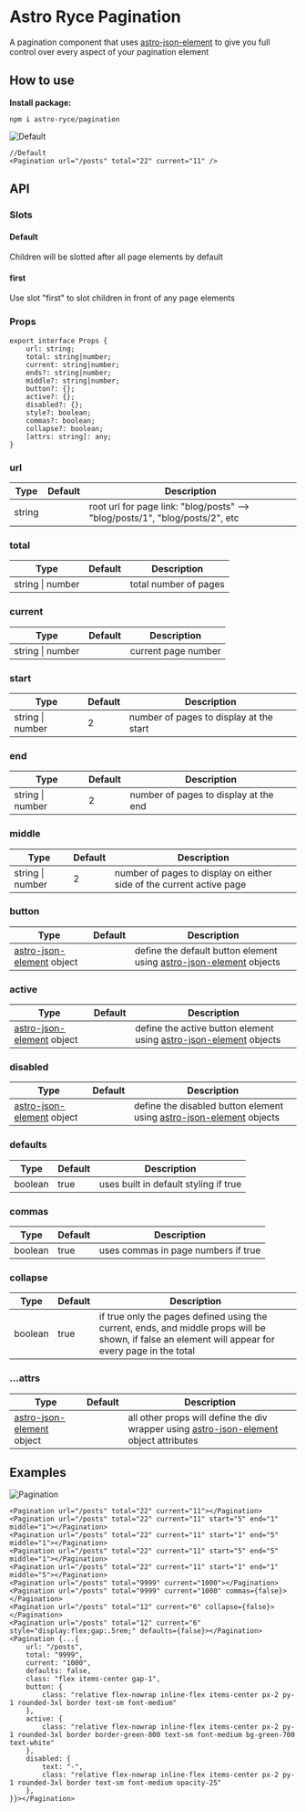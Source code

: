# Astro Ryce Pagination

A pagination component that uses [astro-json-element](https://github.com/BryceRussell/astro-json-element) to give you full control over every aspect of your pagination element

## How to use

__Install package:__

```
npm i astro-ryce/pagination
```

![Default](https://raw.githubusercontent.com/BryceRussell/astro-ryce/master/packages/pagination/examples/default.PNG)

```
//Default
<Pagination url="/posts" total="22" current="11" />
```

## API

### Slots

#### Default

Children will be slotted after all page elements by default

#### first

Use slot "first" to slot children in front of any page elements

### Props

```
export interface Props {
	url: string;
	total: string|number;
	current: string|number;
	ends?: string|number;
	middle?: string|number;
	button?: {};
	active?: {};
	disabled?: {};
	style?: boolean;
	commas?: boolean;
	collapse?: boolean;
	[attrs: string]: any;
}
```

### url
Type|Default|Description
---|---|---
string||root url for page link: "blog/posts" --> "blog/posts/1", "blog/posts/2", etc

### total
Type|Default|Description
---|---|---
string \| number||total number of pages

### current
Type|Default|Description
---|---|---
string \| number||current page number

### start
Type|Default|Description
---|---|---
string \| number|2|number of pages to display at the start

### end
Type|Default|Description
---|---|---
string \| number|2|number of pages to display at the end

### middle
Type|Default|Description
---|---|---
string \| number|2|number of pages to display on either side of the current active page

### button
Type|Default|Description
---|---|---
[astro-json-element](https://github.com/BryceRussell/astro-json-element) object||define the default button element using [astro-json-element](https://github.com/BryceRussell/astro-json-element) objects

### active
Type|Default|Description
---|---|---
[astro-json-element](https://github.com/BryceRussell/astro-json-element) object||define the active button element using [astro-json-element](https://github.com/BryceRussell/astro-json-element) objects

### disabled
Type|Default|Description
---|---|---
[astro-json-element](https://github.com/BryceRussell/astro-json-element) object||define the disabled button element using [astro-json-element](https://github.com/BryceRussell/astro-json-element) objects

### defaults
Type|Default|Description
---|---|---
boolean|true|uses built in default styling if true

### commas
Type|Default|Description
---|---|---
boolean|true|uses commas in page numbers if true

### collapse
Type|Default|Description
---|---|---
boolean|true|if true only the pages defined using the current, ends, and middle props will be shown, if false an element will appear for every page in the total

### ...attrs
Type|Default|Description
---|---|---
[astro-json-element](https://github.com/BryceRussell/astro-json-element) object||all other props will define the div wrapper using [astro-json-element](https://github.com/BryceRussell/astro-json-element) object attributes

## Examples

![Pagination](https://raw.githubusercontent.com/BryceRussell/astro-ryce/master/packages/pagination/examples/pagination.PNG)

```
<Pagination url="/posts" total="22" current="11"></Pagination>
<Pagination url="/posts" total="22" current="11" start="5" end="1" middle="1"></Pagination>
<Pagination url="/posts" total="22" current="11" start="1" end="5" middle="1"></Pagination>
<Pagination url="/posts" total="22" current="11" start="5" end="5" middle="1"></Pagination>
<Pagination url="/posts" total="22" current="11" start="1" end="1" middle="5"></Pagination>
<Pagination url="/posts" total="9999" current="1000"></Pagination>
<Pagination url="/posts" total="9999" current="1000" commas={false}></Pagination>
<Pagination url="/posts" total="12" current="6" collapse={false}></Pagination>
<Pagination url="/posts" total="12" current="6" style="display:flex;gap:.5rem;" defaults={false}></Pagination>
<Pagination {...{
    url: "/posts",
    total: "9999",
    current: "1000",
    defaults: false,
    class: "flex items-center gap-1",
    button: {
        class: "relative flex-nowrap inline-flex items-center px-2 py-1 rounded-3xl border text-sm font-medium"
    },
    active: {
        class: "relative flex-nowrap inline-flex items-center px-2 py-1 rounded-3xl border border-green-800 text-sm font-medium bg-green-700 text-white"
    },
    disabled: {
        text: "-",
        class: "relative flex-nowrap inline-flex items-center px-2 py-1 rounded-3xl border text-sm font-medium opacity-25"
    },
}}></Pagination>
```
